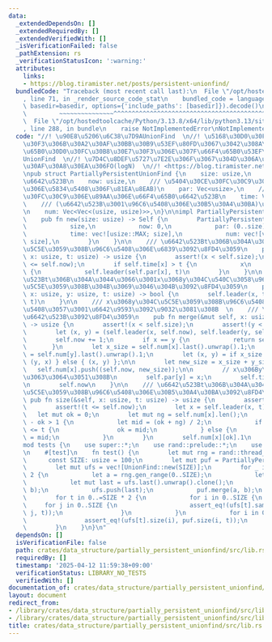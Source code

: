 ```yaml
---
data:
  _extendedDependsOn: []
  _extendedRequiredBy: []
  _extendedVerifiedWith: []
  _isVerificationFailed: false
  _pathExtension: rs
  _verificationStatusIcon: ':warning:'
  attributes:
    links:
    - https://blog.tiramister.net/posts/persistent-unionfind/
  bundledCode: "Traceback (most recent call last):\n  File \"/opt/hostedtoolcache/Python/3.13.8/x64/lib/python3.13/site-packages/onlinejudge_verify/documentation/build.py\"\
    , line 71, in _render_source_code_stat\n    bundled_code = language.bundle(stat.path,\
    \ basedir=basedir, options={'include_paths': [basedir]}).decode()\n          \
    \         ~~~~~~~~~~~~~~~^^^^^^^^^^^^^^^^^^^^^^^^^^^^^^^^^^^^^^^^^^^^^^^^^^^^^^^^^^^^^^^^^^\n\
    \  File \"/opt/hostedtoolcache/Python/3.13.8/x64/lib/python3.13/site-packages/onlinejudge_verify/languages/rust.py\"\
    , line 288, in bundle\n    raise NotImplementedError\nNotImplementedError\n"
  code: "//! \u90E8\u5206\u6C38\u7D9AUnionFind  \n//! \u5168\u30D0\u30FC\u30B8\u30E7\
    \u30F3\u306B\u30A2\u30AF\u30BB\u30B9\u53EF\u80FD\u3067\u3042\u308A\u3001\u6700\
    \u65B0\u30D0\u30FC\u30B8\u30E7\u30F3\u306E\u307F\u66F4\u65B0\u53EF\u80FD\u306A\
    UnionFind  \n//! \u7D4C\u8DEF\u5727\u7E2E\u306F\u3067\u304D\u306A\u3044\u306E\u3067\
    \u30AF\u30A8\u30EA\u306FO(logN)  \n//! <https://blog.tiramister.net/posts/persistent-unionfind/>\n\
    \npub struct PartiallyPersistentUnionFind {\n    size: usize,\n    /// \u73FE\u5728\
    \u6642\u523B\n    now: usize,\n    /// \u5404\u30CE\u30FC\u30C9\u306E\u89AA(\u6839\
    \u306E\u5834\u5408\u306F\u81EA\u8EAB)\n    par: Vec<usize>,\n    /// \u5404\u30CE\
    \u30FC\u30C9\u306E\u89AA\u306E\u66F4\u65B0\u6642\u523B\n    time: Vec<usize>,\n\
    \    /// (\u6642\u523B\u3001\u96C6\u5408\u306E\u30B5\u30A4\u30BA)\u306E\u8A18\u9332\
    \n    num: Vec<Vec<(usize, usize)>>,\n}\n\nimpl PartiallyPersistentUnionFind {\n\
    \    pub fn new(size: usize) -> Self {\n        PartiallyPersistentUnionFind {\n\
    \            size,\n            now: 0,\n            par: (0..size).collect(),\n\
    \            time: vec![usize::MAX; size],\n            num: vec![vec![(0, 1)];\
    \ size],\n        }\n    }\n\n    /// \u6642\u523Bt\u306B\u304A\u3044\u3066x\u306E\
    \u5C5E\u3059\u308B\u96C6\u5408\u306E\u6839\u3092\u8FD4\u3059\n    pub fn leader(&self,\
    \ x: usize, t: usize) -> usize {\n        assert!(x < self.size);\n        assert!(t\
    \ <= self.now);\n        if self.time[x] > t {\n            x\n        } else\
    \ {\n            self.leader(self.par[x], t)\n        }\n    }\n\n    /// \u6642\
    \u523Bt\u306B\u304A\u3044\u3066\u3001x\u3068y\u304C\u540C\u3058\u96C6\u5408\u306B\
    \u5C5E\u3059\u308B\u304B\u3069\u3046\u304B\u3092\u8FD4\u3059\n    pub fn same(&self,\
    \ x: usize, y: usize, t: usize) -> bool {\n        self.leader(x, t) == self.leader(y,\
    \ t)\n    }\n\n    /// x\u3068y\u304C\u5C5E\u3059\u308B\u96C6\u5408\u3092\u4F75\
    \u5408\u3057\u3001\u6642\u9593\u3092\u9032\u3081\u308B  \n    /// \u6700\u65B0\
    \u6642\u523B\u3092\u8FD4\u3059\n    pub fn merge(&mut self, x: usize, y: usize)\
    \ -> usize {\n        assert!(x < self.size);\n        assert!(y < self.size);\n\
    \        let (x, y) = (self.leader(x, self.now), self.leader(y, self.now));\n\
    \        self.now += 1;\n        if x == y {\n            return self.now;\n \
    \       }\n        let x_size = self.num[x].last().unwrap().1;\n        let y_size\
    \ = self.num[y].last().unwrap().1;\n        let (x, y) = if x_size < y_size {\
    \ (y, x) } else { (x, y) };\n\n        let new_size = x_size + y_size;\n     \
    \   self.num[x].push((self.now, new_size));\n\n        // x\u306By\u3092\u304F\
    \u3063\u3064\u3051\u308B\n        self.par[y] = x;\n        self.time[y] = self.now;\n\
    \n        self.now\n    }\n\n    /// \u6642\u523Bt\u306B\u304A\u3044\u3066x\u306E\
    \u5C5E\u3059\u308B\u96C6\u5408\u306E\u30B5\u30A4\u30BA\u3092\u8FD4\u3059\n   \
    \ pub fn size(&self, x: usize, t: usize) -> usize {\n        assert!(x < self.size);\n\
    \        assert!(t <= self.now);\n        let x = self.leader(x, t);\n\n     \
    \   let mut ok = 0;\n        let mut ng = self.num[x].len();\n        while ng\
    \ - ok > 1 {\n            let mid = (ok + ng) / 2;\n            if self.num[x][mid].0\
    \ <= t {\n                ok = mid;\n            } else {\n                ng\
    \ = mid;\n            }\n        }\n        self.num[x][ok].1\n    }\n}\n\n#[cfg(test)]\n\
    mod tests {\n    use super::*;\n    use rand::prelude::*;\n    use unionfind::UnionFind;\n\
    \n    #[test]\n    fn test() {\n        let mut rng = rand::thread_rng();\n  \
    \      const SIZE: usize = 100;\n        let mut puf = PartiallyPersistentUnionFind::new(SIZE);\n\
    \        let mut ufs = vec![UnionFind::new(SIZE)];\n        for _ in 0..SIZE *\
    \ 2 {\n            let a = rng.gen_range(0..SIZE);\n            let b = rng.gen_range(0..SIZE);\n\
    \            let mut last = ufs.last().unwrap().clone();\n            last.merge(a,\
    \ b);\n            ufs.push(last);\n            puf.merge(a, b);\n        }\n\
    \        for t in 0..=SIZE * 2 {\n            for i in 0..SIZE {\n           \
    \     for j in 0..SIZE {\n                    assert_eq!(ufs[t].same(i, j), puf.same(i,\
    \ j, t));\n                }\n            }\n            for i in 0..SIZE {\n\
    \                assert_eq!(ufs[t].size(i), puf.size(i, t));\n            }\n\
    \        }\n    }\n}\n"
  dependsOn: []
  isVerificationFile: false
  path: crates/data_structure/partially_persistent_unionfind/src/lib.rs
  requiredBy: []
  timestamp: '2025-04-12 11:59:38+09:00'
  verificationStatus: LIBRARY_NO_TESTS
  verifiedWith: []
documentation_of: crates/data_structure/partially_persistent_unionfind/src/lib.rs
layout: document
redirect_from:
- /library/crates/data_structure/partially_persistent_unionfind/src/lib.rs
- /library/crates/data_structure/partially_persistent_unionfind/src/lib.rs.html
title: crates/data_structure/partially_persistent_unionfind/src/lib.rs
---
```

